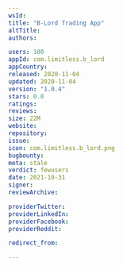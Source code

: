 ```yaml
---
wsId: 
title: "B-Lord Trading App"
altTitle: 
authors:

users: 100
appId: com.limitless.b_lord
appCountry: 
released: 2020-11-04
updated: 2020-11-04
version: "1.0.4"
stars: 0.0
ratings: 
reviews: 
size: 22M
website: 
repository: 
issue: 
icon: com.limitless.b_lord.png
bugbounty: 
meta: stale
verdict: fewusers
date: 2021-10-31
signer: 
reviewArchive:

providerTwitter: 
providerLinkedIn: 
providerFacebook: 
providerReddit: 

redirect_from:

---
```


